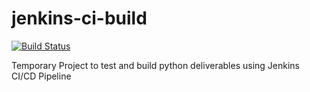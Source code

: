 # jenkins-ci-build

[![Build Status](http://35.200.247.72/buildStatus/icon?job=jenkins-cd-build)](http://35.200.247.72/job/jenkins-cd-build/)

Temporary Project to test and build python deliverables using Jenkins CI/CD Pipeline
